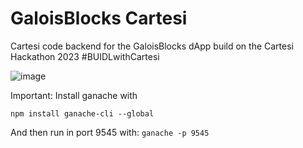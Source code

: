 # GaloisBlocks Cartesi
Cartesi code backend for the GaloisBlocks dApp build on the Cartesi Hackathon 2023 #BUIDLwithCartesi


![image](https://user-images.githubusercontent.com/33973526/231945244-7c48d004-82be-4ce0-babf-f61e6bb3ce0b.png)

Important: 
Install ganache with 

```npm install ganache-cli --global```

And then run in port 9545 with:
```ganache -p 9545 ```